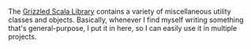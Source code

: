 The [Grizzled Scala Library][grizzled-scala] contains a variety of
miscellaneous utility classes and objects. Basically, whenever I find
myself writing something that's general-purpose, I put it in here, so I can
easily use it in multiple projects.

[grizzled-scala]: http://bmc.github.com/grizzled-scala/

